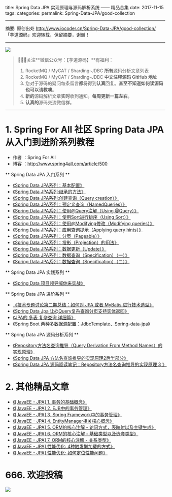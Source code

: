 title: Spring Data JPA 实现原理与源码解析系统 —— 精品合集
date: 2017-11-15
tags:
categories:
permalink: Spring-Data-JPA/good-collection

-------

摘要: 原创出处 http://www.iocoder.cn/Spring-Data-JPA/good-collection/ 「芋道源码」欢迎转载，保留摘要，谢谢！

-------

![](http://www.iocoder.cn/images/common/wechat_mp_2017_07_31.jpg)

> 🙂🙂🙂关注**微信公众号：【芋道源码】**有福利：
> 1. RocketMQ / MyCAT / Sharding-JDBC **所有**源码分析文章列表
> 2. RocketMQ / MyCAT / Sharding-JDBC **中文注释源码 GitHub 地址**
> 3. 您对于源码的疑问每条留言**都**将得到**认真**回复。**甚至不知道如何读源码也可以请教噢**。
> 4. **新的**源码解析文章**实时**收到通知。**每周更新一篇左右**。
> 5. **认真的**源码交流微信群。

-------

# 1. Spring For All 社区 Spring Data JPA 从入门到进阶系列教程

* 作者 ：Spring For All
* 博客 ：http://www.spring4all.com/article/500

** Spring Data JPA 入门系列 **

- [《Spring Data JPA系列：基本配置》](http://www.spring4all.com/article/459)
- [《Spring Data JPA系列:继承的方法》](http://www.spring4all.com/article/460)
- [《Spring Data JPA系列:创建查询（Query creation）》](http://www.spring4all.com/article/462)
- [《Spring Data JPA系列：预定义查询（NamedQueries）》](http://www.spring4all.com/article/463)
- [《Spring Data JPA系列：使用@Query注解（Using @Query）》](http://www.spring4all.com/article/464)
- [《Spring Data JPA系列：使用Sort进行排序（Using Sort）》](http://www.spring4all.com/article/465)
- [《Spring Data JPA系列：使用@Modifying修改（Modifying queries）》](http://www.spring4all.com/article/466)
- [《Spring Data JPA系列：应用查询提示（Applying query hints）》](http://www.spring4all.com/article/467)
- [《Spring Data JPA系列：分页（Pageable）》](http://www.spring4all.com/article/468)
- [《Spring Data JPA系列：投影（Projection）的用法》](http://www.spring4all.com/article/469)
- [《Spring Data JPA系列：数据更新（Update）》](http://www.spring4all.com/article/470)
- [《Spring Data JPA系列：数据查询（Specification）（一）》](http://www.spring4all.com/article/471)
- [《Spring Data JPA系列：数据查询（Specification）（二）》](http://www.spring4all.com/article/472)

** Spring Data JPA 实践系列 **

- [《Spring Data 项目领导喊你来实战》](http://www.spring4all.com/article/522)

** Spring Data JPA 进阶系列 **

- [《技术专题讨论第二期总结：如何对 JPA 或者 MyBatis 进行技术选型》](http://www.spring4all.com/article/391)
- [《Spring Data Jpa 让@Query复杂查询分页支持实体返回》](http://www.spring4all.com/article/290)
- [《JPA的 多表 复杂查询 详细篇》](http://www.spring4all.com/article/164)
- [《Spring Boot 两种多数据源配置：JdbcTemplate、Spring-data-jpa》](http://www.spring4all.com/article/253)

** Spring Data JPA 源码分析系列 **

- [《Repository方法名查询推导（Query Derivation From Method Names）的实现原理》](http://www.spring4all.com/article/519)
- [《Spring Data JPA 方法名查询推导的实现原理2后半部分》](http://www.spring4all.com/article/520)
- [《Spring Data JPA 源码阅读笔记：Repository方法名查询推导的实现原理 3 》](http://www.spring4all.com/article/521)

# 2. 其他精品文章

- [《[JavaEE - JPA] 1. 事务的基础概念》](https://blog.csdn.net/dm_vincent/article/details/52566964)
- [《[JavaEE - JPA] 2. EJB中的事务管理》](https://blog.csdn.net/dm_vincent/article/details/52579719)
- [《[JavaEE - JPA] 3. Spring Framework中的事务管理》](https://blog.csdn.net/dm_vincent/article/details/52615499)
- [《[JavaEE - JPA] 4. EntityManager相关核心概念》](https://blog.csdn.net/dm_vincent/article/details/52615532)
- [《[JavaEE - JPA] 5. ORM的核心注解 - 访问方式，表映射以及主键生成》](https://blog.csdn.net/dm_vincent/article/details/52695373)
- [《[JavaEE - JPA] 6. ORM的核心注解 - 基础类型以及嵌套类型》](https://blog.csdn.net/dm_vincent/article/details/52843078)
- [《[JavaEE - JPA] 7. ORM的核心注解 - 关系类型》](https://blog.csdn.net/dm_vincent/article/details/52877296)
- [《[JavaEE - JPA] 性能优化: 4种触发懒加载的方式》](https://blog.csdn.net/dm_vincent/article/details/53366934)
- [《[JavaEE - JPA] 性能优化: 如何定位性能问题》](https://blog.csdn.net/dm_vincent/article/details/53444490)

# 666. 欢迎投稿

![](http://www.iocoder.cn/images/common/zsxq/01.png)